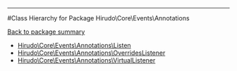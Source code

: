 - - -

#Class Hierarchy for Package Hirudo\Core\Events\Annotations

<div><a href='https://github.com/JeyDotC/Hirudo-docs/blob/master/Hirudo/Core/Events/Annotations/'>Back to package summary</a></div>

<ul>
<li><a href="https://github.com/JeyDotC/Hirudo-docs/blob/master/Hirudo/Core/Events/Annotations/Listen.md">Hirudo\Core\Events\Annotations\Listen</a></li>
<li><a href="https://github.com/JeyDotC/Hirudo-docs/blob/master/Hirudo/Core/Events/Annotations/OverridesListener.md">Hirudo\Core\Events\Annotations\OverridesListener</a></li>
<li><a href="https://github.com/JeyDotC/Hirudo-docs/blob/master/Hirudo/Core/Events/Annotations/VirtualListener.md">Hirudo\Core\Events\Annotations\VirtualListener</a></li>
</ul>
